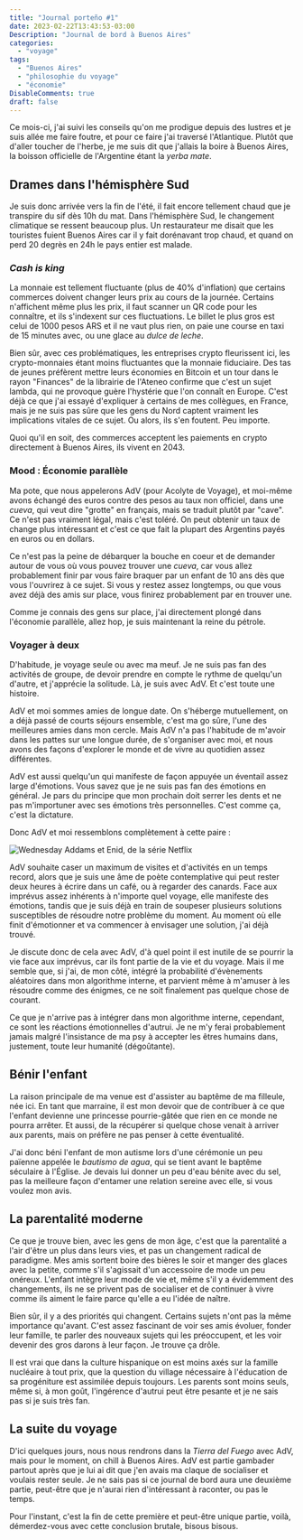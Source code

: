 ```yaml
---
title: "Journal porteño #1"
date: 2023-02-22T13:43:53-03:00
Description: "Journal de bord à Buenos Aires"
categories: 
  - "voyage"
tags: 
  - "Buenos Aires"
  - "philosophie du voyage"
  - "économie"
DisableComments: true
draft: false
---
```


Ce mois-ci, j'ai suivi les conseils qu'on me prodigue depuis des lustres et je suis allée me faire foutre, et pour ce faire j'ai traversé l'Atlantique. Plutôt que d'aller toucher de l'herbe, je me suis dit que j'allais la boire à Buenos Aires, la boisson officielle de l'Argentine étant la _yerba mate_.

## Drames dans l'hémisphère Sud

Je suis donc arrivée vers la fin de l'été, il fait encore tellement chaud que je transpire du sif dès 10h du mat. Dans l'hémisphère Sud, le changement climatique se ressent beaucoup plus. Un restaurateur me disait que les touristes fuient Buenos Aires car il y fait dorénavant trop chaud, et quand on perd 20 degrès en 24h le pays entier est malade.

### _Cash is king_

La monnaie est tellement fluctuante (plus de 40% d'inflation) que certains commerces doivent changer leurs prix au cours de la journée. Certains n'affichent même plus les prix, il faut scanner un QR code pour les connaître, et ils s'indexent sur ces fluctuations. Le billet le plus gros est celui de 1000 pesos ARS et il ne vaut plus rien, on paie une course en taxi de 15 minutes avec, ou une glace au _dulce de leche_.

Bien sûr, avec ces problématiques, les entreprises crypto fleurissent ici, les crypto-monnaies étant moins fluctuantes que la monnaie fiduciaire. Des tas de jeunes préfèrent mettre leurs économies en Bitcoin et un tour dans le rayon "Finances" de la librairie de l'Ateneo confirme que c'est un sujet lambda, qui ne provoque guère l'hystérie que l'on connaît en Europe. C'est déjà ce que j'ai essayé d'expliquer à certains de mes collègues, en France, mais je ne suis pas sûre que les gens du Nord captent vraiment les implications vitales de ce sujet. Ou alors, ils s'en foutent. Peu importe.

Quoi qu'il en soit, des commerces acceptent les paiements en crypto directement à Buenos Aires, ils vivent en 2043.

### Mood : Économie parallèle

Ma pote, que nous appelerons AdV (pour Acolyte de Voyage), et moi-même avons échangé des euros contre des pesos au taux non officiel, dans une _cueva_, qui veut dire "grotte" en français, mais se traduit plutôt par "cave". Ce n'est pas vraiment légal, mais c'est toléré. On peut obtenir un taux de change plus intéressant et c'est ce que fait la plupart des Argentins payés en euros ou en dollars.

Ce n'est pas la peine de débarquer la bouche en coeur et de demander autour de vous où vous pouvez trouver une _cueva_, car vous allez probablement finir par vous faire braquer par un enfant de 10 ans dès que vous l'ouvrirez à ce sujet. Si vous y restez assez longtemps, ou que vous avez déjà des amis sur place, vous finirez probablement par en trouver une.

Comme je connais des gens sur place, j'ai directement plongé dans l'économie parallèle, allez hop, je suis maintenant la reine du pétrole.

### Voyager à deux

D'habitude, je voyage seule ou avec ma meuf. Je ne suis pas fan des activités de groupe, de devoir prendre en compte le rythme de quelqu'un d'autre, et j'apprécie la solitude. Là, je suis avec AdV. Et c'est toute une histoire.

AdV et moi sommes amies de longue date. On s'héberge mutuellement, on a déjà passé de courts séjours ensemble, c'est ma go sûre, l'une des meilleures amies dans mon cercle. Mais AdV n'a pas l'habitude de m'avoir dans les pattes sur une longue durée, de s'organiser avec moi, et nous avons des façons d'explorer le monde et de vivre au quotidien assez différentes.

AdV est aussi quelqu'un qui manifeste de façon appuyée un éventail assez large d'émotions. Vous savez que je ne suis pas fan des émotions en général. Je pars du principe que mon prochain doit serrer les dents et ne pas m'importuner avec ses émotions très personnelles. C'est comme ça, c'est la dictature.

Donc AdV et moi ressemblons complètement à cette paire :

![Wednesday Addams et Enid, de la série Netflix](/images/jenna-ortega-as-wednesday-addams-emma-myers-as-enid-sinclair-in-episode-102-wednesday.jpg)

AdV souhaite caser un maximum de visites et d'activités en un temps record, alors que je suis une âme de poète contemplative qui peut rester deux heures à écrire dans un café, ou à regarder des canards. Face aux imprévus assez inhérents à n'importe quel voyage, elle manifeste des émotions, tandis que je suis déjà en train de soupeser plusieurs solutions susceptibles de résoudre notre problème du moment. Au moment où elle finit d'émotionner et va commencer à envisager une solution, j'ai déjà trouvé.

Je discute donc de cela avec AdV, d'à quel point il est inutile de se pourrir la vie face aux imprévus, car ils font partie de la vie et du voyage. Mais il me semble que, si j'ai, de mon côté, intégré la probabilité d'évènements aléatoires dans mon algorithme interne, et parvient même à m'amuser à les résoudre comme des énigmes, ce ne soit finalement pas quelque chose de courant.

Ce que je n'arrive pas à intégrer dans mon algorithme interne, cependant, ce sont les réactions émotionnelles d'autrui. Je ne m'y ferai probablement jamais malgré l'insistance de ma psy à accepter les êtres humains dans, justement, toute leur humanité (dégoûtante).

## Bénir l'enfant

La raison principale de ma venue est d'assister au baptême de ma filleule, née ici. En tant que marraine, il est mon devoir que de contribuer à ce que l'enfant devienne une princesse pourrie-gâtée que rien en ce monde ne pourra arrêter. Et aussi, de la récupérer si quelque chose venait à arriver aux parents, mais on préfère ne pas penser à cette éventualité.

J'ai donc béni l'enfant de mon autisme lors d'une cérémonie un peu païenne appelée le _bautismo de agua_, qui se tient avant le baptême séculaire à l'Église. Je devais lui donner un peu d'eau bénite avec du sel, pas la meilleure façon d'entamer une relation sereine avec elle, si vous voulez mon avis.

## La parentalité moderne

Ce que je trouve bien, avec les gens de mon âge, c'est que la parentalité a l'air d'être un plus dans leurs vies, et pas un changement radical de paradigme. Mes amis sortent boire des bières le soir et manger des glaces avec la petite, comme s'il s'agissait d'un accessoire de mode un peu onéreux. L'enfant intègre leur mode de vie et, même s'il y a évidemment des changements, ils ne se privent pas de socialiser et de continuer à vivre comme ils aiment le faire parce qu'elle a eu l'idée de naître.

Bien sûr, il y a des priorités qui changent. Certains sujets n'ont pas la même importance qu'avant. C'est assez fascinant de voir ses amis évoluer, fonder leur famille, te parler des nouveaux sujets qui les préoccupent, et les voir devenir des gros darons à leur façon. Je trouve ça drôle.

Il est vrai que dans la culture hispanique on est moins axés sur la famille nucléaire à tout prix, que la question du village nécessaire à l'éducation de sa progéniture est assimilée depuis toujours. Les parents sont moins seuls, même si, à mon goût, l'ingérence d'autrui peut être pesante et je ne sais pas si je suis très fan.

## La suite du voyage

D'ici quelques jours, nous nous rendrons dans la _Tierra del Fuego_ avec AdV, mais pour le moment, on chill à Buenos Aires. AdV est partie gambader partout après que je lui ai dit que j'en avais ma claque de socialiser et voulais rester seule. Je ne sais pas si ce journal de bord aura une deuxième partie, peut-être que je n'aurai rien d'intéressant à raconter, ou pas le temps.

Pour l'instant, c'est la fin de cette première et peut-être unique partie, voilà, démerdez-vous avec cette conclusion brutale, bisous bisous.
